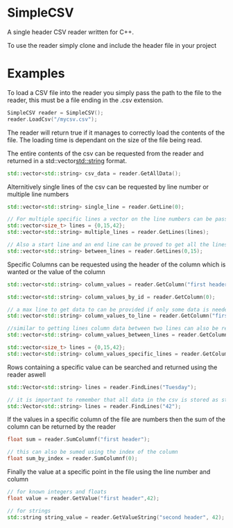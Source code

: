 # SimpleCSV

A single header CSV reader written for C++.

To use the reader simply clone and include the header file in your project

# Examples

To load a CSV file into the reader you simply pass the path to the file to the reader, this must be a file ending in the .csv extension.

```C++
SimpleCSV reader = SimpleCSV();
reader.LoadCsv("/mycsv.csv");
```

The reader will return true if it manages to correctly load the contents of the file. The loading time is dependant on the size of the file being read.

The entire contents of the csv can be requested from the reader and returned in a std::vector<std::string> format.
```C++
std::vector<std::string> csv_data = reader.GetAllData();
```

Alternitively single lines of the csv can be requested by line number or multiple line numbers

```C++
std::vector<std::string> single_line = reader.GetLine(0);

// For multiple specific lines a vector on the line numbers can be passed
std::vector<size_t> lines = {0,15,42};
std::vector<std::string> multiple_lines = reader.GetLines(lines);

// Also a start line and an end line can be proved to get all the lines between these values including the start and end lines
std::vector<std::string> between_lines = reader.GetLines(0,15);
```

Specific Columns can be requested using the header of the column which is wanted or the value of the column
```C++
std::vector<std::string> column_values = reader.GetColumn("first header");

std::vector<std::string> column_values_by_id = reader.GetColumn(0);

// a max line to get data to can be provided if only some data is needed
std::vector<std::string> column_values_to_line = reader.GetColumn("first header", 15);

//similar to getting lines column data between two lines can also be requested
std::vector<std::string> column_values_between_lines = reader.GetColumn("first header",0,15);

std::vector<size_t> lines = {0,15,42};
std::vector<std::string> column_values_specific_lines = reader.GetColumn("first header",lines);
```

Rows containing a specific value can be searched and returned using the reader aswell
```C++
std::Vector<std::string> lines = reader.FindLines("Tuesday");

// it is important to remember that all data in the csv is stored as strings so numbers should be searched with this in mind
std::Vector<std::string> lines = reader.FindLines("42");
```

If the values in a specific column of the file are numbers then the sum of the column can be returned by the reader
```C++
float sum = reader.SumColumnf("first header");

// this can also be sumed using the index of the column
float sum_by_index = reader.SumColumnf(0);
```

Finally the value at a specific point in the file using the line number and column
```C++
// for known integers and floats
float value = reader.GetValue("first header",42);

// for strings
std::string string_value = reader.GetValueString("second header", 42);
```
